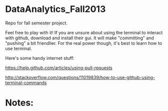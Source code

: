 DataAnalytics_Fall2013
======================

Repo for fall semester project.


Feel free to play with it! If you are unsure about using the terminal to interact with github, download and install their gui.
It will make "committing" and "pushing" a bit friendlier. For the real power though, it's best to learn how to use terminal.

Here's some handy internet stuff:

https://help.github.com/articles/using-pull-requests

http://stackoverflow.com/questions/11019839/how-to-use-github-using-terminal-commands








Notes:
======

